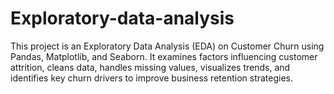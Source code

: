 # Exploratory-data-analysis
This project is an Exploratory Data Analysis (EDA) on Customer Churn using Pandas, Matplotlib, and Seaborn. 
It examines factors influencing customer attrition, cleans data, handles missing values, visualizes trends, and identifies key churn drivers to improve business retention strategies. ​
